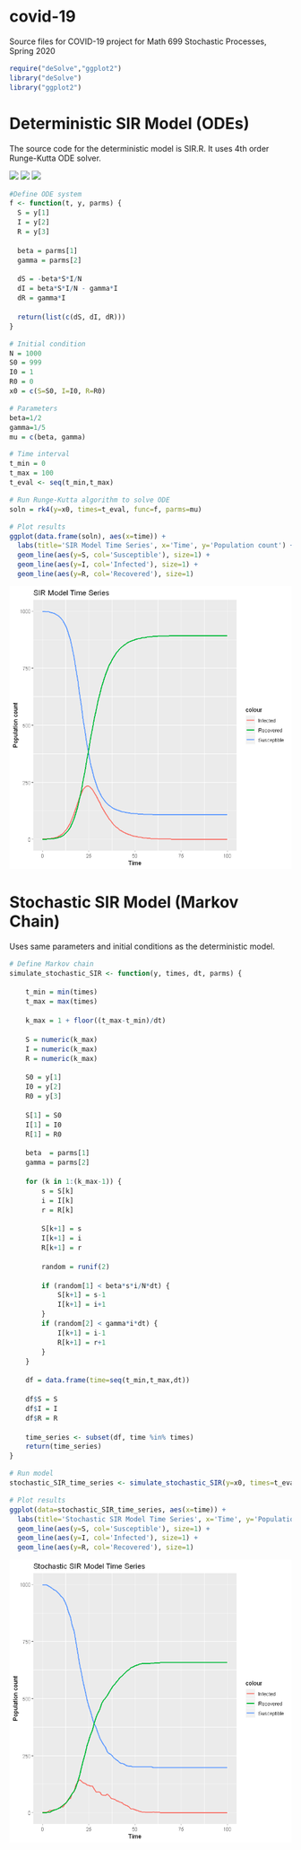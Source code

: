 # covid-19
Source files for COVID-19 project for Math 699 Stochastic Processes, Spring 2020




```R
require("deSolve","ggplot2")
library("deSolve")
library("ggplot2")
```

# Deterministic SIR Model (ODEs)

The source code for the deterministic model is SIR.R. It uses 4th order Runge-Kutta ODE solver.

<img src="https://render.githubusercontent.com/render/math?math=\frac{dS}{dt}=-\beta\frac{SI}{N}">

<img src="https://render.githubusercontent.com/render/math?math=\frac{dI}{dt}=\beta\frac{SI}{N}-\gamma I">

<img src="https://render.githubusercontent.com/render/math?math=\frac{dR}{dt}=-\gamma I">

```R
#Define ODE system
f <- function(t, y, parms) {
  S = y[1]
  I = y[2]
  R = y[3]
  
  beta = parms[1]
  gamma = parms[2]
  
  dS = -beta*S*I/N
  dI = beta*S*I/N - gamma*I
  dR = gamma*I

  return(list(c(dS, dI, dR)))
}
```


```R
# Initial condition
N = 1000
S0 = 999
I0 = 1
R0 = 0
x0 = c(S=S0, I=I0, R=R0)
```


```R
# Parameters
beta=1/2
gamma=1/5
mu = c(beta, gamma)
```


```R
# Time interval
t_min = 0
t_max = 100
t_eval <- seq(t_min,t_max)
```


```R
# Run Runge-Kutta algorithm to solve ODE
soln = rk4(y=x0, times=t_eval, func=f, parms=mu)
```


```R
# Plot results
ggplot(data.frame(soln), aes(x=time)) + 
  labs(title='SIR Model Time Series', x='Time', y='Population count') +
  geom_line(aes(y=S, col='Susceptible'), size=1) +
  geom_line(aes(y=I, col='Infected'), size=1) +
  geom_line(aes(y=R, col='Recovered'), size=1)
```


![png](/SIR_plot.png)


# Stochastic SIR Model (Markov Chain)

Uses same parameters and initial conditions as the deterministic model.


```R
# Define Markov chain
simulate_stochastic_SIR <- function(y, times, dt, parms) {
    
    t_min = min(times)
    t_max = max(times)
    
    k_max = 1 + floor((t_max-t_min)/dt)
    
    S = numeric(k_max)
    I = numeric(k_max)
    R = numeric(k_max)
    
    S0 = y[1]
    I0 = y[2]
    R0 = y[3]
    
    S[1] = S0
    I[1] = I0
    R[1] = R0
    
    beta  = parms[1]
    gamma = parms[2]
    
    for (k in 1:(k_max-1)) {
        s = S[k]
        i = I[k]
        r = R[k]
  
        S[k+1] = s
        I[k+1] = i
        R[k+1] = r
        
        random = runif(2)

        if (random[1] < beta*s*i/N*dt) {
            S[k+1] = s-1
            I[k+1] = i+1
        }
        if (random[2] < gamma*i*dt) {
            I[k+1] = i-1
            R[k+1] = r+1
        }
    }
    
    df = data.frame(time=seq(t_min,t_max,dt))
    
    df$S = S
    df$I = I
    df$R = R
    
    time_series <- subset(df, time %in% times)
    return(time_series)
}
```


```R
# Run model
stochastic_SIR_time_series <- simulate_stochastic_SIR(y=x0, times=t_eval, dt=0.01, parms=mu)
```


```R
# Plot results
ggplot(data=stochastic_SIR_time_series, aes(x=time)) + 
  labs(title='Stochastic SIR Model Time Series', x='Time', y='Population count') +
  geom_line(aes(y=S, col='Susceptible'), size=1) +
  geom_line(aes(y=I, col='Infected'), size=1) +
  geom_line(aes(y=R, col='Recovered'), size=1)
```


![png](/stochastic_SIR_plot.png)

